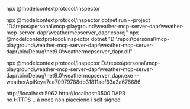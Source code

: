 npx @modelcontextprotocol/inspector 

npx @modelcontextprotocol/inspector dotnet run --project "D:\repos\personal\mcp-playground\weather-mcp-server-dapr\weather-mcp-server-dapr\weathermcpserver_dapr.csproj"
npx @modelcontextprotocol/inspector dotnet "D:\repos\personal\mcp-playground\weather-mcp-server-dapr\weather-mcp-server-dapr\bin\Debug\net9.0\weathermcpserver_dapr.dll"

npx @modelcontextprotocol/inspector  D:\repos\personal\mcp-playground\weather-mcp-server-dapr\weather-mcp-server-dapr\bin\Debug\net9.0\weathermcpserver_dapr.exe --weatherApiKey=7ea70979788db31811aef63a3a676686

http://localhost:5062 
http://localhost:3500 DAPR  
no HTTPS .. a node non piacciono i self signed